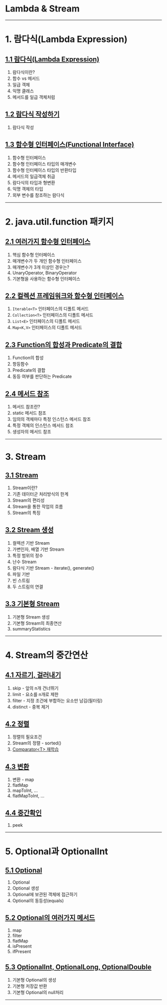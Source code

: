 

# Lambda & Stream

---

# 1. 람다식(Lambda Expression)

## <a href="1. 람다식(Lambda Expression)/1.1 람다식(Lambda Expression)/README.md" target="_blank">1.1 람다식(Lambda Expression)</a>
1) 람다식이란?
2) 함수 vs 메서드
3) 일급 객체
4) 익명 클래스
5) 메서드를 일급 객체처럼

## <a href="1. 람다식(Lambda Expression)/1.2 람다식 작성하기.md" target="_blank">1.2 람다식 작성하기</a>
1) 람다식 작성

## <a href="1. 람다식(Lambda Expression)/1.3 함수형 인터페이스(Functional Interface).md" target="_blank">1.3 함수형 인터페이스(Functional Interface)</a>
1) 함수형 인터페이스
2) 함수형 인터페이스 타입의 매개변수
3) 함수형 인터페이스 타입의 반환타입
4) 메서드의 일급객체 취급
5) 람다식의 타입과 형변환
6) 익명 객체의 타입
7) 외부 변수를 참조하는 람다식

--- 

# 2. java.util.function 패키지

## <a href="2. java.util.function 패키지/2.1 여러가지 함수형 인터페이스.md" target="_blank">2.1 여러가지 함수형 인터페이스</a>
1) 핵심 함수형 인터페이스
2) 매개변수가 두 개인 함수형 인터페이스
3) 매개변수가 3개 이상인 경우는?
4) UnaryOperator, BinaryOperator
5) 기본형을 사용하는 함수형 인터페이스

## <a href="2. java.util.function 패키지/2.2 컬렉션 프레임워크와 함수형 인터페이스.md" target="_blank">2.2 컬렉션 프레임워크와 함수형 인터페이스</a>
1) `Iterable<T>` 인터페이스의 디폴트 메서드
2) `Collection<T>` 인터페이스의 디폴트 메서드
3) `List<E>` 인터페이스의 디폴트 메서드
4) `Map<K,V>` 인터페이스의 디폴트 메서드

## <a href="2. java.util.function 패키지/2.3 Function의 합성과 Predicate의 결합.md" target="_blank">2.3 Function의 합성과 Predicate의 결합</a>
1) Function의 합성
2) 항등함수
3) Predicate의 결합
4) 동등 여부를 판단하는 Predicate

## <a href="2. java.util.function 패키지/2.4 메서드 참조.md" target="_blank">2.4 메서드 참조</a>
1) 메서드 참조란?
2) static 메서드 참조
3) 임의의 객체마다 특정 인스턴스 메서드 참조
4) 특정 객체의 인스턴스 메서드 참조
5) 생성자의 메서드 참조

---

# 3. Stream

## <a href="3. Stream/3.1 Stream.md" target="_blank">3.1 Stream</a>
1) Stream이란?
2) 기존 데이터군 처리방식의 한계
3) Stream의 편리성
4) Stream을 통한 작업의 흐름
5) Stream의 특징

## <a href="3. Stream/3.2 Stream 생성.md" target="_blank">3.2 Stream 생성</a>
1) 컬렉션 기반 Stream
2) 가변인자, 배열 기반 Stream
3) 특정 범위의 정수
4) 난수 Stream
5) 람다식 기반 Stream - iterate(), generate()
6) 파일 기반
7) 빈 스트림
8) 두 스트림의 연결

## <a href="3. Stream/3.3 기본형 Stream.md" target="_blank">3.3 기본형 Stream</a>
1) 기본형 Stream 생성
2) 기본형 Stream의 최종연산
3) summaryStatistics

---

# 4. Stream의 중간연산

## <a href="4. Stream의 중간연산/4.1 자르기, 걸러내기.md" target="_blank">4.1 자르기, 걸러내기</a>
1) skip - 앞의 n개 건너뛰기
2) limit - 요소를 n개로 제한
3) filter - 지정 조건에 부합하는 요소만 남김(필터링)
4) distinct - 중복 제거

## <a href="4. Stream의 중간연산/4.2 정렬.md" target="_blank">4.2 정렬</a>
1) 정렬의 필요조건
2) Stream의 정렬 - sorted()  
3) <a href="../Collection Framework/6. 정렬/6.2 interface Comparator/README.md" target="_blank">Comparator\<T> 재학습</a>

## <a href="4. Stream의 중간연산/4.3 변환.md" target="_blank">4.3 변환</a>
1) 변환 - map
2) flatMap
3) mapToInt, ...
4) flatMapToInt, ...

## <a href="4. Stream의 중간연산/4.4 중간확인.md" target="_blank">4.4 중간확인</a>
1) peek

---

# 5. Optional과 OptionalInt

## <a href="5. Optional과 OptionalInt/5.1 Optional.md" target="_blank">5.1 Optional</a>
1) Optional
2) Optional 생성
3) Optional에 보관된 객체에 접근하기
4) Optional의 동등성(equals)

## <a href="5. Optional과 OptionalInt/5.2 Optional의 여러가지 메서드.md" target="_blank">5.2 Optional의 여러가지 메서드</a>
1) map
2) filter
3) flatMap
4) isPresent
5) ifPresent

## <a href="5. Optional과 OptionalInt/5.3 OptionalInt, OptionalLong, OptionalDouble.md" target="_blank">5.3 OptionalInt, OptionalLong, OptionalDouble</a>
1) 기본형 Optional의 생성
2) 기본형 저장값 반환
3) 기본형 Optional의 null처리

---